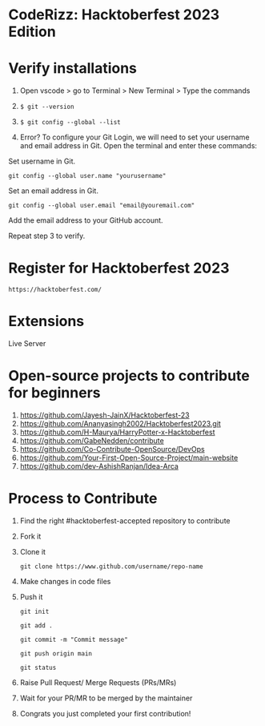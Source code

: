 # CodeRizz: Hacktoberfest 2023 Edition

# Verify installations
1. Open vscode > go to Terminal > New Terminal > Type the commands
2.     $ git --version
3.     $ git config --global --list
4. Error? To configure your Git Login, we will need to set your username and email address in Git.
  Open the terminal and enter these commands:

  Set username in Git.

    git config --global user.name "yourusername"
  Set an email address in Git.

    git config --global user.email "email@youremail.com"
  Add the email address to your GitHub account.

  Repeat step 3 to verify.

# Register for Hacktoberfest 2023
    https://hacktoberfest.com/

# Extensions
Live Server

# Open-source projects to contribute for beginners
1. https://github.com/Jayesh-JainX/Hacktoberfest-23
2. https://github.com/Ananyasingh2002/Hacktoberfest2023.git
3. https://github.com/H-Maurya/HarryPotter-x-Hacktoberfest
4. https://github.com/GabeNedden/contribute
5. https://github.com/Co-Contribute-OpenSource/DevOps
6. https://github.com/Your-First-Open-Source-Project/main-website
7. https://github.com/dev-AshishRanjan/Idea-Arca

# Process to Contribute
1. Find the right #hacktoberfest-accepted repository to contribute
2. Fork it
3. Clone it

       git clone https://www.github.com/username/repo-name

4. Make changes in code files
5. Push it
  
       git init
   
       git add .

       git commit -m "Commit message"

       git push origin main

       git status

6. Raise Pull Request/ Merge Requests (PRs/MRs)
7. Wait for your PR/MR to be merged by the maintainer
8. Congrats you just completed your first contribution!


